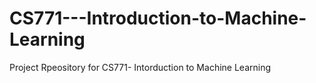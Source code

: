 # CS771---Introduction-to-Machine-Learning
Project Rpeository for CS771- Intorduction to Machine Learning
